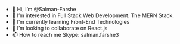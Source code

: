 - 👋 Hi, I’m @Salman-Farshe
- 👀 I’m interested in Full Stack Web Development. The MERN Stack.
- 🌱 I’m currently learning Front-End Technologies
- 💞️ I’m looking to collaborate on React.js
- 📫 How to reach me Skype: salman.farshe3

<!---
Salman-Farshe/Salman-Farshe is a ✨ special ✨ repository because its `README.md` (this file) appears on your GitHub profile.
You can click the Preview link to take a look at your changes.
--->
